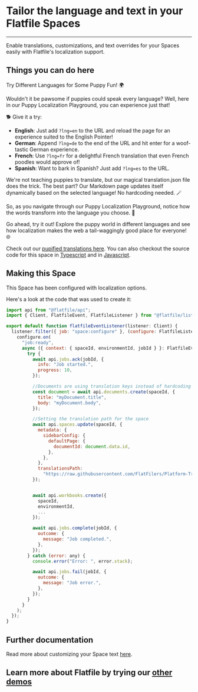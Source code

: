 # Tailor the language and text in your Flatfile Spaces

---

Enable translations, customizations, and text overrides for your Spaces easily with Flatfile's localization support.

## Things you can do here

Try Different Languages for Some Puppy Fun! 🌍

Wouldn't it be pawsome if puppies could speak every language? Well, here in our Puppy Localization Playground, you can experience just that!

🐕 Give it a try:

- **English**: Just add `?lng=en` to the URL and reload the page for an experience suited to the English Pointer!
- **German**: Append `?lng=de` to the end of the URL and hit enter for a woof-tastic German experience.
- **French**: Use `?lng=fr` for a delightful French translation that even French poodles would approve of!
- **Spanish**: Want to bark in Spanish? Just add `?lng=es` to the URL.

We're not teaching puppies to translate, but our magical translation.json file does the trick. The best part? Our Markdown page updates itself dynamically based on the selected language! No hardcoding needed. 🪄

So, as you navigate through our Puppy Localization Playground, notice how the words transform into the language you choose. 🌟

Go ahead, try it out! Explore the puppy world in different languages and see how localization makes the web a tail-waggingly good place for everyone! 🌐

Check out our [pupified translations here](https://github.com/FlatFilers/Platform-Translations/blob/kitchen-sink/locales/en/translation.json). You can also checkout the source code for this space in [Typescript](https://github.com/FlatFilers/flatfile-docs-kitchen-sink/blob/main/typescript/localization/index.ts) and in [Javascript](https://github.com/FlatFilers/flatfile-docs-kitchen-sink/blob/main/javascript/localization/index.js).

## Making this Space

This Space has been configured with localization options.

Here's a look at the code that was used to create it:

```jsx
import api from "@flatfile/api";
import { Client, FlatfileEvent, FlatfileListener } from "@flatfile/listener";

export default function flatfileEventListener(listener: Client) {
  listener.filter({ job: "space:configure" }, (configure: FlatfileListener) => {
    configure.on(
      "job:ready",
      async ({ context: { spaceId, environmentId, jobId } }: FlatfileEvent) => {
        try {
          await api.jobs.ack(jobId, {
            info: "Job started.",
            progress: 10,
          });

          //Documents are using translation keys instead of hardcoding strings
          const document = await api.documents.create(spaceId, {
            title: "myDocument.title",
            body: "myDocument.body",
          });

          //Setting the translation path for the space
          await api.spaces.update(spaceId, {
            metadata: {
              sidebarConfig: {
                defaultPage: {
                  documentId: document.data.id,
                },
              },
            },
            translationsPath:
              "https://raw.githubusercontent.com/FlatFilers/Platform-Translations/kitchen-sink/locales/en/translation.json",
          });


          await api.workbooks.create({
            spaceId,
            environmentId,
            ...
          });

          await api.jobs.complete(jobId, {
            outcome: {
              message: "Job completed.",
            },
          });
        } catch (error: any) {
          console.error("Error: ", error.stack);

          await api.jobs.fail(jobId, {
            outcome: {
              message: "Job error.",
            },
          });
        }
      }
    );
  });
}
```

## Further documentation

Read more about customizing your Space text [here](https://flatfile.com/docs/guides/localization).

## Learn more about Flatfile by trying our [other demos](https://platform.flatfile.com/getting-started)
